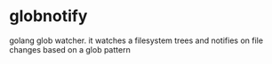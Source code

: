 # globnotify
golang glob watcher. it watches a filesystem trees and notifies on file changes based on a glob pattern
